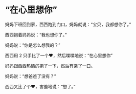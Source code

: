 # “在心里想你”

妈妈下班回到家，西西跑到门口，妈妈就说：“宝贝，我都想你了。”

西西抱着妈妈说：“我也想你了。”

妈妈说：“你是怎么想我的？”

西西用 2 只手比了一个❤️，然后喋喋地说：“在心里想你”

妈妈跟西西热情的抱了一下，然后有亲了一口。

妈妈说：“想爸爸了没有？”

西西又比了个❤️，害羞地说：“想了。”

